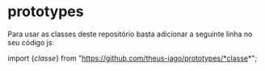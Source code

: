 # prototypes

Para usar as classes deste repositório basta adicionar a seguinte linha no seu código js:

import {*classe*} from "https://github.com/theus-iago/prototypes/*classe*";
